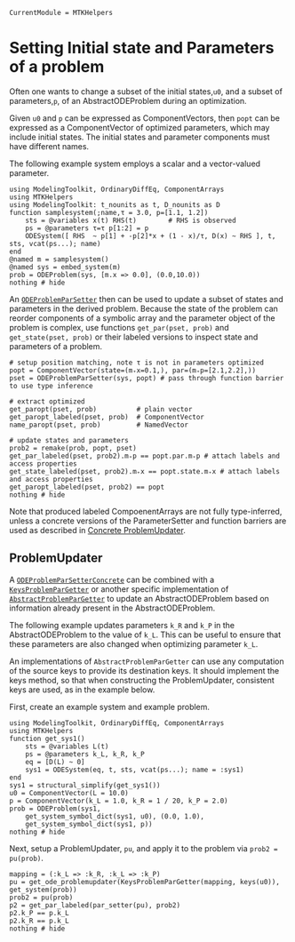 ```@meta
CurrentModule = MTKHelpers
```

# Setting Initial state and Parameters of a problem

Often one wants to change a subset of the initial
states,`u0`, and a subset of parameters,`p`, of an AbstractODEProblem during an optimization.

Given `u0` and `p` can be expressed as ComponentVectors, 
then `popt` can be expressed as a ComponentVector of optimized parameters, 
which may include initial states. The initial states and parameter components 
must have different names.

The following example system employs a scalar and a vector-valued parameter.
```@example doc
using ModelingToolkit, OrdinaryDiffEq, ComponentArrays
using MTKHelpers
using ModelingToolkit: t_nounits as t, D_nounits as D
function samplesystem(;name,τ = 3.0, p=[1.1, 1.2]) 
    sts = @variables x(t) RHS(t)        # RHS is observed
    ps = @parameters τ=τ p[1:2] = p 
    ODESystem([ RHS  ~ p[1] + -p[2]*x + (1 - x)/τ, D(x) ~ RHS ], t, sts, vcat(ps...); name)
end                     
@named m = samplesystem()
@named sys = embed_system(m)
prob = ODEProblem(sys, [m.x => 0.0], (0.0,10.0))
nothing # hide
```

An [`ODEProblemParSetter`](@ref) then can be used to update a subset of states
and parameters in the derived problem.
Because the state of the problem can reorder components of a symbolic array
and the parameter object of the problem is complex, use functions
`get_par(pset, prob)` and `get_state(pset, prob)` or their labeled versions to 
inspect state and parameters of a problem.

```@example doc
# setup position matching, note τ is not in parameters optimized
popt = ComponentVector(state=(m₊x=0.1,), par=(m₊p=[2.1,2.2],)) 
pset = ODEProblemParSetter(sys, popt) # pass through function barrier to use type inference

# extract optimized 
get_paropt(pset, prob)          # plain vector
get_paropt_labeled(pset, prob)  # ComponentVector
name_paropt(pset, prob)         # NamedVector 

# update states and parameters
prob2 = remake(prob, popt, pset)
get_par_labeled(pset, prob2).m₊p == popt.par.m₊p # attach labels and access properties
get_state_labeled(pset, prob2).m₊x == popt.state.m₊x # attach labels and access properties
get_paropt_labeled(pset, prob2) == popt
nothing # hide
```

Note that produced labeled CompoenentArrays are not fully type-inferred, unless
a concrete versions of the ParameterSetter and function barriers are used as described 
in [Concrete ProblemUpdater](@ref).

## ProblemUpdater
A [`ODEProblemParSetterConcrete`](@ref) can be combined with a [`KeysProblemParGetter`](@ref)
or another specific implementation of [`AbstractProblemParGetter`](@ref) to 
update an AbstractODEProblem based on information already present in the AbstractODEProblem.

The following example updates parameters `k_R` and `k_P` in the AbstractODEProblem
to the value of `k_L`. This can be useful to ensure that these parameters
are also changed when optimizing parameter `k_L`.

An implementations of `AbstractProblemParGetter` can use any computation of
the source keys to provide its destination keys. It should implement the keys method,
so that when constructing the ProblemUpdater, consistent keys are used,
as in the example below.

First, create an example system and example problem.
```@example doc
using ModelingToolkit, OrdinaryDiffEq, ComponentArrays
using MTKHelpers
function get_sys1()
    sts = @variables L(t)
    ps = @parameters k_L, k_R, k_P
    eq = [D(L) ~ 0]
    sys1 = ODESystem(eq, t, sts, vcat(ps...); name = :sys1)
end
sys1 = structural_simplify(get_sys1())
u0 = ComponentVector(L = 10.0)
p = ComponentVector(k_L = 1.0, k_R = 1 / 20, k_P = 2.0)
prob = ODEProblem(sys1,
    get_system_symbol_dict(sys1, u0), (0.0, 1.0),
    get_system_symbol_dict(sys1, p))
nothing # hide
```

Next, setup a ProblemUpdater, `pu`, and apply it to the problem via `prob2 = pu(prob)`.
```@example doc
mapping = (:k_L => :k_R, :k_L => :k_P)
pu = get_ode_problemupdater(KeysProblemParGetter(mapping, keys(u0)), get_system(prob))
prob2 = pu(prob)
p2 = get_par_labeled(par_setter(pu), prob2)
p2.k_P == p.k_L
p2.k_R == p.k_L
nothing # hide
```
